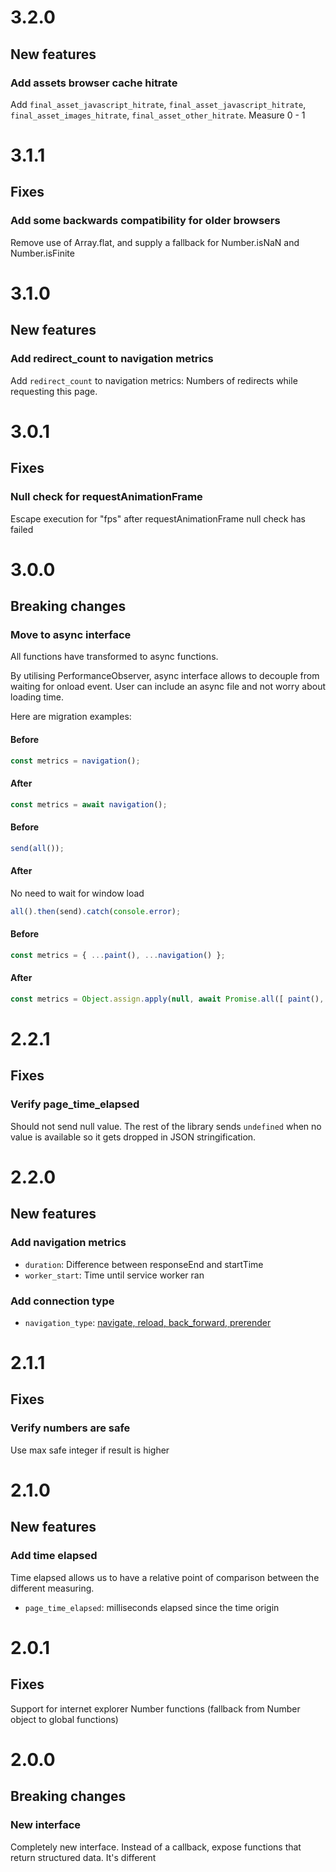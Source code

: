# 3.2.0

## New features

### Add assets browser cache hitrate
Add `final_asset_javascript_hitrate`, `final_asset_javascript_hitrate`, `final_asset_images_hitrate`, `final_asset_other_hitrate`. Measure 0 - 1

# 3.1.1

## Fixes

### Add some backwards compatibility for older browsers
Remove use of Array.flat, and supply a fallback for Number.isNaN and Number.isFinite

# 3.1.0

## New features

### Add redirect_count to navigation metrics
Add `redirect_count` to navigation metrics: Numbers of redirects while requesting this page.

# 3.0.1

## Fixes

### Null check for requestAnimationFrame
Escape execution for "fps" after requestAnimationFrame null check has failed

# 3.0.0

## Breaking changes

### Move to async interface
All functions have transformed to async functions.

By utilising PerformanceObserver, async interface allows to decouple from waiting for onload event. User can include an async file and not worry about loading time.

Here are migration examples:

#### Before
```js
const metrics = navigation();
```

#### After
```js
const metrics = await navigation();
```

#### Before
```js
send(all());
```

#### After
No need to wait for window load
```js
all().then(send).catch(console.error);
```

#### Before
```js
const metrics = { ...paint(), ...navigation() };
```

#### After
```js
const metrics = Object.assign.apply(null, await Promise.all([ paint(), navigation() ]));
```

# 2.2.1

## Fixes

### Verify page_time_elapsed
Should not send null value. The rest of the library sends `undefined` when no value is available so it gets dropped in JSON stringification.

# 2.2.0

## New features

### Add navigation metrics
- `duration`: Difference between responseEnd and startTime
- `worker_start`: Time until service worker ran

### Add connection type
- `navigation_type`: [navigate, reload, back_forward, prerender](https://w3c.github.io/navigation-timing/#dom-performancenavigationtiming-type)

# 2.1.1

## Fixes

### Verify numbers are safe
Use max safe integer if result is higher

# 2.1.0

## New features

### Add time elapsed
Time elapsed allows us to have a relative point of comparison between the different measuring.

- `page_time_elapsed`: milliseconds elapsed since the time origin

# 2.0.1

## Fixes
Support for internet explorer Number functions (fallback from Number object to global functions)

# 2.0.0

## Breaking changes

### New interface
Completely new interface. Instead of a callback, expose functions that return structured data. It's different
